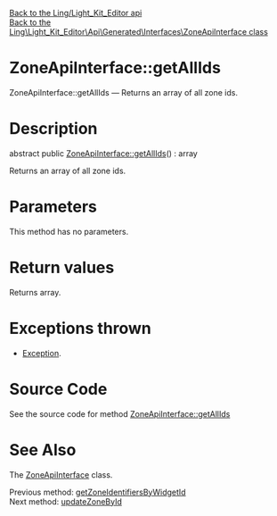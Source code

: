 [Back to the Ling/Light_Kit_Editor api](https://github.com/lingtalfi/Light_Kit_Editor/blob/master/doc/api/Ling/Light_Kit_Editor.md)<br>
[Back to the Ling\Light_Kit_Editor\Api\Generated\Interfaces\ZoneApiInterface class](https://github.com/lingtalfi/Light_Kit_Editor/blob/master/doc/api/Ling/Light_Kit_Editor/Api/Generated/Interfaces/ZoneApiInterface.md)


ZoneApiInterface::getAllIds
================



ZoneApiInterface::getAllIds — Returns an array of all zone ids.




Description
================


abstract public [ZoneApiInterface::getAllIds](https://github.com/lingtalfi/Light_Kit_Editor/blob/master/doc/api/Ling/Light_Kit_Editor/Api/Generated/Interfaces/ZoneApiInterface/getAllIds.md)() : array




Returns an array of all zone ids.




Parameters
================

This method has no parameters.


Return values
================

Returns array.


Exceptions thrown
================

- [Exception](http://php.net/manual/en/class.exception.php).&nbsp;







Source Code
===========
See the source code for method [ZoneApiInterface::getAllIds](https://github.com/lingtalfi/Light_Kit_Editor/blob/master/Api/Generated/Interfaces/ZoneApiInterface.php#L287-L287)


See Also
================

The [ZoneApiInterface](https://github.com/lingtalfi/Light_Kit_Editor/blob/master/doc/api/Ling/Light_Kit_Editor/Api/Generated/Interfaces/ZoneApiInterface.md) class.

Previous method: [getZoneIdentifiersByWidgetId](https://github.com/lingtalfi/Light_Kit_Editor/blob/master/doc/api/Ling/Light_Kit_Editor/Api/Generated/Interfaces/ZoneApiInterface/getZoneIdentifiersByWidgetId.md)<br>Next method: [updateZoneById](https://github.com/lingtalfi/Light_Kit_Editor/blob/master/doc/api/Ling/Light_Kit_Editor/Api/Generated/Interfaces/ZoneApiInterface/updateZoneById.md)<br>

